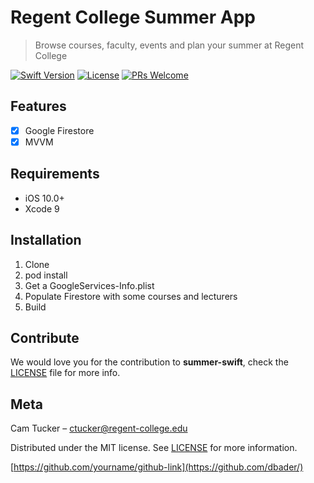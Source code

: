 # Regent College Summer App
> Browse courses, faculty, events and plan your summer at Regent College

[![Swift Version][swift-image]][swift-url]
[![License][license-image]][license-url]
[![PRs Welcome](https://img.shields.io/badge/PRs-welcome-brightgreen.svg?style=flat-square)](http://makeapullrequest.com)

## Features

- [x] Google Firestore
- [x] MVVM

## Requirements

- iOS 10.0+
- Xcode 9

## Installation

1. Clone
2. pod install
3. Get a GoogleServices-Info.plist
4. Populate Firestore with some courses and lecturers
5. Build

## Contribute

We would love you for the contribution to **summer-swift**, check the [LICENSE][license-url] file for more info.

## Meta

Cam Tucker – ctucker@regent-college.edu

Distributed under the MIT license. See [LICENSE][license-url] for more information.

[https://github.com/yourname/github-link](https://github.com/dbader/)

[swift-image]:https://img.shields.io/badge/swift-4.0-orange.svg
[swift-url]: https://swift.org/
[license-image]: https://img.shields.io/badge/License-MIT-blue.svg
[license-url]: https://github.com/RegentCollege/summer-swift/blob/master/LICENSE
